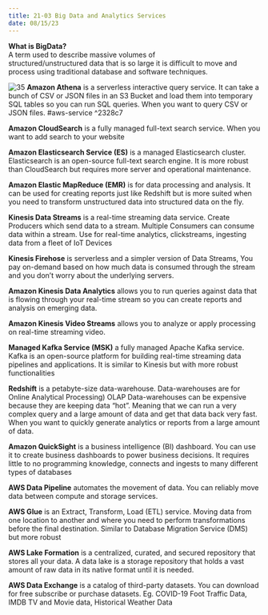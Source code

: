 ```yaml
---
title: 21-03 Big Data and Analytics Services
date: 08/15/23
---
```


**What is BigData?**  
A term used to describe massive volumes of structured/unstructured data that is so large it is difficult to move and process using traditional database and software techniques.

![35](../../images/icons/Athena_Icon.png) **Amazon Athena** is a serverless interactive query service. It can take a bunch of CSV or JSON files in an S3 Bucket and load them into temporary SQL tables so you can run SQL queries. When you want to query CSV or JSON files. #aws-service  ^2328c7

**Amazon CloudSearch** is a fully managed full-text search service. When you want to add search to your website

**Amazon Elasticsearch Service (ES)** is a managed Elasticsearch cluster. Elasticsearch is an open-source full-text search engine. It is more robust than CloudSearch but requires more server and operational maintenance.

**Amazon Elastic MapReduce (EMR)** is for data processing and analysis. It can be used for creating reports just like Redshift but is more suited when you need to transform unstructured data into structured data on the fly.

**Kinesis Data Streams** is a real-time streaming data service. Create Producers which send data to a stream. Multiple Consumers can consume data within a stream. Use for real-time analytics, clickstreams, ingesting data from a fleet of IoT Devices

**Kinesis Firehose** is serverless and a simpler version of Data Streams, You pay on-demand based on how much data is consumed through the stream and you don’t worry about the underlying servers.

**Amazon Kinesis Data Analytics** allows you to run queries against data that is flowing through your real-time stream so you can create reports and analysis on emerging data.

**Amazon Kinesis Video Streams** allows you to analyze or apply processing on real-time streaming video.

**Managed Kafka Service (MSK)** a fully managed Apache Kafka service. Kafka is an open-source platform for building real-time streaming data pipelines and applications. It is similar to Kinesis but with more robust functionalities

**Redshift** is a petabyte-size data-warehouse. Data-warehouses are for Online Analytical Processing) OLAP Data-warehouses can be expensive because they are keeping data “hot”. Meaning that we can run a very complex query and a large amount of data and get that data back very fast. When you want to quickly generate analytics or reports from a large amount of data.

**Amazon QuickSight** is a business intelligence (BI) dashboard. You can use it to create business dashboards to power business decisions. It requires little to no programming knowledge, connects and ingests to many different types of databases

**AWS Data Pipeline** automates the movement of data. You can reliably move data between compute and storage services.

**AWS Glue** is an Extract, Transform, Load (ETL) service. Moving data from one location to another and where you need to perform transformations before the final destination. Similar to Database Migration Service (DMS) but more robust

**AWS Lake Formation** is a centralized, curated, and secured repository that stores all your data. A data lake is a storage repository that holds a vast amount of raw data in its native format until it is needed.

**AWS Data Exchange** is a catalog of third-party datasets. You can download for free subscribe or purchase datasets. Eg. COVID-19 Foot Traffic Data, IMDB TV and Movie data, Historical Weather Data
